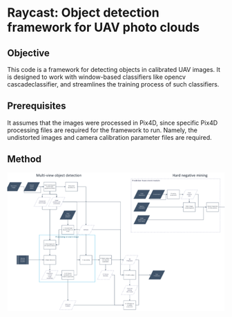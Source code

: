 Raycast: Object detection framework for UAV photo clouds
========================
## Objective

This code is a framework for detecting objects in calibrated UAV images. It is designed to work with window-based classifiers like opencv cascadeclassifier, and streamlines the training process of such classifiers.

## Prerequisites

It assumes that the images were processed in Pix4D, since specific Pix4D processing files are required for the framework to run. Namely, the undistorted images and camera calibration parameter files are required.

## Method
![Framework diagram](docs/images/diagram.png?raw=true "Method of framework")

